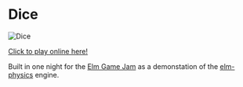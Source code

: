 # Dice

<img src="https://raw.githubusercontent.com/w0rm/elm-dice/master/examples/dice.gif" alt="Dice">

[Click to play online here!](https://unsoundscapes.itch.io/dice)

Built in one night for the [Elm Game Jam](https://itch.io/jam/elm-game-jam-mar-apr-2018) as a demonstation of the [elm-physics](https://github.com/w0rm/elm-physics) engine.
